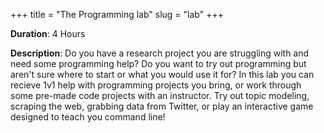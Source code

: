 +++
title = "The Programming lab"
slug = "lab"
+++ 

**Duration**: 4 Hours 

**Description**: Do you have a research project you are struggling with and need some programming help? Do you want to try out programming but aren't sure where to start or what you would use it for? In this lab you can recieve 1v1 help with programming projects you bring, or work through some pre-made code projects with an instructor. Try out topic modeling, scraping the web, grabbing data from Twitter, or play an interactive game designed to teach you command line!
